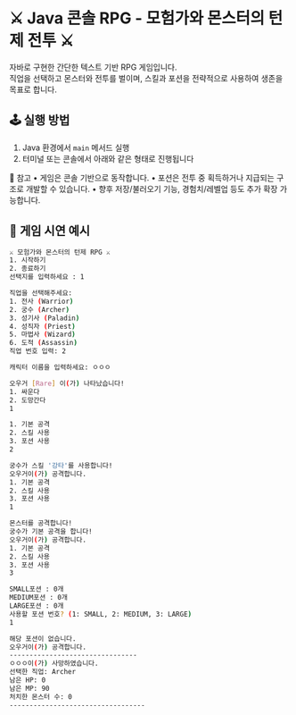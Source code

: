 # ⚔️ Java 콘솔 RPG - 모험가와 몬스터의 턴제 전투 ⚔️
자바로 구현한 간단한 텍스트 기반 RPG 게임입니다.  
직업을 선택하고 몬스터와 전투를 벌이며, 스킬과 포션을 전략적으로 사용하여 생존을 목표로 합니다.

## 🕹️ 실행 방법
1. Java 환경에서 `main` 메서드 실행
2. 터미널 또는 콘솔에서 아래와 같은 형태로 진행됩니다

🙌 참고
	•	게임은 콘솔 기반으로 동작합니다.
	•	포션은 전투 중 획득하거나 지급되는 구조로 개발할 수 있습니다.
	•	향후 저장/불러오기 기능, 경험치/레벨업 등도 추가 확장 가능합니다.

## 📸 게임 시연 예시
```bash
⚔️ 모험가와 몬스터의 턴제 RPG ⚔️
1. 시작하기
2. 종료하기
선택지를 입력하세요 : 1

직업을 선택해주세요:
1. 전사 (Warrior)
2. 궁수 (Archer)
3. 성기사 (Paladin)
4. 성직자 (Priest)
5. 마법사 (Wizard)
6. 도적 (Assassin)
직업 번호 입력: 2

캐릭터 이름을 입력하세요: ㅇㅇㅇ

오우거 [Rare] 이(가) 나타났습니다!
1. 싸운다
2. 도망간다
1

1. 기본 공격
2. 스킬 사용
3. 포션 사용
2

궁수가 스킬 '강타'를 사용합니다!
오우거이(가) 공격합니다.
1. 기본 공격
2. 스킬 사용
3. 포션 사용
1

몬스터를 공격합니다!
궁수가 기본 공격을 합니다!
오우거이(가) 공격합니다.
1. 기본 공격
2. 스킬 사용
3. 포션 사용
3

SMALL포션 : 0개
MEDIUM포션 : 0개
LARGE포션 : 0개
사용할 포션 번호? (1: SMALL, 2: MEDIUM, 3: LARGE)
1

해당 포션이 없습니다.
오우거이(가) 공격합니다.
--------------------------------
ㅇㅇㅇ이(가) 사망하였습니다.
선택한 직업: Archer
남은 HP: 0
남은 MP: 90
처치한 몬스터 수: 0
----------------------------------
